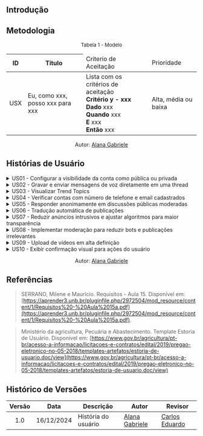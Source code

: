 ## Introdução

## Metodologia

<font size="2"><p style="text-align: center">Tabela 1 - Modelo </p></font>

<table>
  <thead>
    <tr>
      <th>ID</th>
      <th>Título</th>
 <td>Criterio de Aceitação</td>
 <td>Prioridade</td>
    </tr>
  </thead>
  <tbody>
    <tr>
      <td>USX</td>
      <td>Eu, como xxx, posso xxx para xxx</td>
       <td> Lista com os critérios de aceitação <br>
       <b> Critério y - xxx </b> <br>
        <b>Dado</b> xxx <br>
         <b>Quando</b> xxx <br> 
         <b>E</b> xxx<br>
        <b> Então</b> xxx
      </td>
      <td>Alta, média ou baixa</td>
    </tr>
  </tbody>
</table>

<p style="text-align: center; font-size: 14px;">
    Autor: <a href="https://github.com/alanagabriele" target="_blank">Alana Gabriele</a>
  </p>

## Histórias de Usuário

<details>
  <summary>US01 - Configurar a visibilidade da conta como pública ou privada</summary>

  <div style="text-align: center;">
    <p><strong>Tabela 2 - Configurar visibilidade</strong></p>
  </div>

  <table>
    <thead>
      <tr>
        <th>ID</th>
        <th>Título</th>
        <th>Critérios de Aceitação</th>
        <th>Prioridade</th>
      </tr>
    </thead>
    <tbody>
      <tr>
        <td>US01</td>
        <td>Eu, como usuário, posso configurar a visibilidade da minha conta como pública ou privada para controlar quem pode ver minhas publicações.</td>
        <td>
          <b>Critério 1 - Configuração de Visibilidade</b> <br>
          <b>Dado</b> que sou um usuário, <br>
          <b>Quando</b> eu acessar as configurações da conta, <br>
          <b>E</b> selecionar a opção de visibilidade, <br>
          <b>Então</b> minha conta deve ser marcada como pública ou privada com base na minha escolha. <br><br>
          <b>Critério 2 - Indicação Visual</b> <br>
          <b>Dado</b> que a visibilidade da minha conta está configurada como privada, <br>
          <b>Quando</b> outro usuário tentar acessar meu perfil, <br>
          <b>Então</b> ele deve visualizar uma mensagem indicando que o perfil é privado.
        </td>
        <td></td>
      </tr>
    </tbody>
  </table>

  <p style="text-align: center;">Autor - <a href="https://github.com/alanagabriele">Alana Gabriele</a></p>

</details>

<details>
  <summary>US02 - Gravar e enviar mensagens de voz diretamente em uma thread</summary>

  <div style="text-align: center;">
    <p><strong>Tabela 3 - Mensagens de voz</strong></p>
  </div>

  <table>
    <thead>
      <tr>
        <th>ID</th>
        <th>Título</th>
        <th>Critérios de Aceitação</th>
        <th>Prioridade</th>
      </tr>
    </thead>
    <tbody>
      <tr>
        <td>US02</td>
        <td>Eu, como usuário, posso gravar e enviar mensagens de voz diretamente em uma postagem ou como resposta a um comentário para compartilhar ideias rapidamente.</td>
        <td>
          <b>Critério 1 - Gravação de Voz</b> <br>
          <b>Dado</b> que sou um usuário, <br>
          <b>Quando</b> eu acessar uma thread ou comentário, <br>
          <b>E</b> clicar no botão de gravação, <br>
          <b>Então</b> o sistema deve iniciar a gravação de uma mensagem de voz. <br><br>
          <b>Critério 2 - Envio de Voz</b> <br>
          <b>Dado</b> que gravei uma mensagem de voz, <br>
          <b>Quando</b> eu clicar no botão de envio, <br>
          <b>Então</b> a mensagem de voz deve ser anexada à postagem ou ao comentário correspondente.
        </td>
        <td></td>
      </tr>
    </tbody>
  </table>

  <p style="text-align: center;">Autor - <a href="https://github.com/alanagabriele">Alana Gabriele</a></p>

</details>

<details>
  <summary>US03 - Visualizar Trend Topics</summary>

  <div style="text-align: center;">
    <p><strong>Tabela 4 - Trend Topics</strong></p>
  </div>

  <table>
    <thead>
      <tr>
        <th>ID</th>
        <th>Título</th>
        <th>Critérios de Aceitação</th>
        <th>Prioridade</th>
      </tr>
    </thead>
    <tbody>
      <tr>
        <td>US03</td>
        <td>Eu, como usuário, posso visualizar os assuntos mais discutidos em uma lista de Trend Topics para identificar rapidamente tópicos populares.</td>
        <td>
          <b>Critério 1 - Exibição de Tendências</b> <br>
          <b>Dado</b> que existem tópicos populares no sistema, <br>
          <b>Quando</b> eu acessar a página inicial, <br>
          <b>Então</b> devo visualizar uma lista com os Trend Topics atualizados. <br><br>
          <b>Critério 2 - Atualização em Tempo Real</b> <br>
          <b>Dado</b> que um novo tópico se torna popular, <br>
          <b>Quando</b> ele atingir o volume necessário, <br>
          <b>Então</b> ele deve ser incluído automaticamente na lista de tendências.
        </td>
        <td></td>
      </tr>
    </tbody>
  </table>

  <p style="text-align: center;">Autor - <a href="https://github.com/alanagabriele">Alana Gabriele</a></p>

</details>

<details>
  <summary>US04 - Verificar contas com número de telefone e email cadastrados</summary>

  <div style="text-align: center;">
    <p><strong>Tabela 5 - Verificação de contas</strong></p>
  </div>

  <table>
    <thead>
      <tr>
        <th>ID</th>
        <th>Título</th>
        <th>Critérios de Aceitação</th>
        <th>Prioridade</th>
      </tr>
    </thead>
    <tbody>
      <tr>
        <td>US04</td>
        <td>Eu, como usuário, posso verificar minha conta com número de telefone e email cadastrados para aumentar a segurança do meu perfil.</td>
        <td>
          <b>Critério 1 - Verificação de Telefone</b> <br>
          <b>Dado</b> que sou um usuário, <br>
          <b>Quando</b> eu informar meu número de telefone, <br>
          <b>E</b> receber um código de verificação, <br>
          <b>Então</b> devo conseguir validar minha conta inserindo o código corretamente. <br><br>
          <b>Critério 2 - Verificação de Email</b> <br>
          <b>Dado</b> que sou um usuário, <br>
          <b>Quando</b> eu informar meu email, <br>
          <b>E</b> receber um código de verificação, <br>
          <b>Então</b> devo conseguir validar minha conta inserindo o código corretamente.
        </td>
        <td></td>
      </tr>
    </tbody>
  </table>

  <p style="text-align: center;">Autor - <a href="https://github.com/alanagabriele">Alana Gabriele</a></p>

</details>

<details>
  <summary>US05 - Responder anonimamente em discussões públicas moderadas</summary>

  <div style="text-align: center;">
    <p><strong>Tabela 6 - Respostas Anônimas</strong></p>
  </div>

  <table>
    <thead>
      <tr>
        <th>ID</th>
        <th>Título</th>
        <th>Critérios de Aceitação</th>
        <th>Prioridade</th>
      </tr>
    </thead>
    <tbody>
      <tr>
        <td>US05</td>
        <td>Eu, como usuário, posso responder anonimamente em discussões públicas moderadas para compartilhar opiniões sem revelar minha identidade.</td>
        <td>
          <b>Critério 1 - Resposta Anônima</b> <br>
          <b>Dado</b> que estou participando de uma discussão pública moderada, <br>
          <b>Quando</b> eu optar por responder anonimamente, <br>
          <b>Então</b> minha resposta deve ser exibida sem associar meu perfil ao conteúdo publicado. <br><br>
          <b>Critério 2 - Moderação de Respostas</b> <br>
          <b>Dado</b> que respondi anonimamente, <br>
          <b>Quando</b> minha resposta for publicada, <br>
          <b>Então</b> ela deve passar por moderação antes de ser exibida publicamente.
        </td>
        <td></td>
      </tr>
    </tbody>
  </table>

  <p style="text-align: center;">Autor - <a href="https://github.com/alanagabriele">Alana Gabriele</a></p>

</details>

<details>
  <summary>US06 - Tradução automática de publicações</summary>

  <div style="text-align: center;">
    <p><strong>Tabela 7 - Tradução Automática</strong></p>
  </div>

  <table>
    <thead>
      <tr>
        <th>ID</th>
        <th>Título</th>
        <th>Critérios de Aceitação</th>
        <th>Prioridade</th>
      </tr>
    </thead>
    <tbody>
      <tr>
        <td>US06</td>
        <td>Eu, como usuário, posso traduzir automaticamente publicações para meu idioma preferido para entender conteúdos em outros idiomas.</td>
        <td>
          <b>Critério 1 - Tradução Automática</b> <br>
          <b>Dado</b> que sou um usuário, <br>
          <b>Quando</b> eu acessar uma publicação em outro idioma, <br>
          <b>E</b> clicar no botão de traduzir, <br>
          <b>Então</b> o sistema deve exibir a publicação traduzida no idioma configurado.
        </td>
        <td></td>
      </tr>
    </tbody>
  </table>

  <p style="text-align: center;">Autor - <a href="https://github.com/alanagabriele">Alana Gabriele</a></p>

</details>

<details>
  <summary>US07 - Reduzir anúncios intrusivos e ajustar algoritmos para maior transparência</summary>

  <div style="text-align: center;">
    <p><strong>Tabela 8 - Anúncios e Algoritmos</strong></p>
  </div>

  <table>
    <thead>
      <tr>
        <th>ID</th>
        <th>Título</th>
        <th>Critérios de Aceitação</th>
        <th>Prioridade</th>
      </tr>
    </thead>
    <tbody>
      <tr>
        <td>US07</td>
        <td>Eu, como usuário, desejo que os anúncios sejam menos intrusivos e os algoritmos mais transparentes para melhorar minha experiência.</td>
        <td>
          <b>Critério 1 - Redução de Anúncios</b> <br>
          <b>Dado</b> que sou um usuário, <br>
          <b>Quando</b> eu navegar pelo feed, <br>
          <b>Então</b> devo visualizar anúncios em menor frequência e com menor impacto visual. <br><br>
          <b>Critério 2 - Algoritmos Transparentes</b> <br>
          <b>Dado</b> que sou um usuário, <br>
          <b>Quando</b> eu interagir com publicações, <br>
          <b>Então</b> devo ser informado de como minha interação influencia as recomendações futuras.
        </td>
        <td></td>
      </tr>
    </tbody>
  </table>

  <p style="text-align: center;">Autor - <a href="https://github.com/alanagabriele">Alana Gabriele</a></p>

</details>

<details>
  <summary>US08 - Implementar moderação para reduzir bots e publicações irrelevantes</summary>

  <div style="text-align: center;">
    <p><strong>Tabela 9 - Moderação de Bots e Conteúdo</strong></p>
  </div>

  <table>
    <thead>
      <tr>
        <th>ID</th>
        <th>Título</th>
        <th>Critérios de Aceitação</th>
        <th>Prioridade</th>
      </tr>
    </thead>
    <tbody>
      <tr>
        <td>US08</td>
        <td>Eu, como administrador, posso moderar publicações para reduzir bots e publicações irrelevantes.</td>
        <td>
          <b>Critério 1 - Detecção de Bots</b> <br>
          <b>Dado</b> que sou administrador, <br>
          <b>Quando</b> eu identificar contas com comportamento suspeito, <br>
          <b>Então</b> devo ter ferramentas para revisar e excluir essas contas. <br><br>
          <b>Critério 2 - Moderação de Conteúdo</b> <br>
          <b>Dado</b> que sou administrador, <br>
          <b>Quando</b> eu revisar publicações, <br>
          <b>Então</b> devo poder marcar conteúdos irrelevantes para remoção ou revisão.
        </td>
        <td></td>
      </tr>
    </tbody>
  </table>

  <p style="text-align: center;">Autor - <a href="https://github.com/alanagabriele">Alana Gabriele</a></p>

</details>

<details>
  <summary>US09 - Upload de vídeos em alta definição</summary>

  <div style="text-align: center;">
    <p><strong>Tabela 10 - Upload de Vídeos</strong></p>
  </div>

  <table>
    <thead>
      <tr>
        <th>ID</th>
        <th>Título</th>
        <th>Critérios de Aceitação</th>
        <th>Prioridade</th>
      </tr>
    </thead>
    <tbody>
      <tr>
        <td>US09</td>
        <td>Eu, como usuário, posso fazer upload de vídeos em alta definição para compartilhar conteúdos de qualidade.</td>
        <td>
          <b>Critério 1 - Upload de Vídeos</b> <br>
          <b>Dado</b> que sou um usuário, <br>
          <b>Quando</b> eu clicar no botão de upload de vídeo, <br>
          <b>Então</b> devo conseguir selecionar e enviar vídeos em alta definição para o sistema. <br><br>
          <b>Critério 2 - Qualidade do Vídeo</b> <br>
          <b>Dado</b> que enviei um vídeo, <br>
          <b>Quando</b> ele for reproduzido no sistema, <br>
          <b>Então</b> a qualidade original do vídeo deve ser mantida.
        </td>
        <td></td>
      </tr>
    </tbody>
  </table>

  <p style="text-align: center;">Autor - <a href="https://github.com/alanagabriele">Alana Gabriele</a></p>

</details>

<details>
  <summary>US10 - Exibir confirmação visual para ações do usuário</summary>

  <div style="text-align: center;">
    <p><strong>Tabela 11 - Confirmação Visual</strong></p>
  </div>

  <table>
    <thead>
      <tr>
        <th>ID</th>
        <th>Título</th>
        <th>Critérios de Aceitação</th>
        <th>Prioridade</th>
      </tr>
    </thead>
    <tbody>
      <tr>
        <td>US11</td>
        <td>Eu, como usuário, quero visualizar uma confirmação visual ao interagir com uma postagem para ter certeza de que minha ação foi concluída.</td>
        <td>
          <b>Critério 1 - Confirmação de Curtir</b> <br>
          <b>Dado</b> que sou um usuário, <br>
          <b>Quando</b> eu clicar no botão de curtir em uma publicação, <br>
          <b>Então</b> o sistema deve exibir uma animação de preenchimento do ícone de curtida. <br><br>
          <b>Critério 2 - Confirmação de Salvar</b> <br>
          <b>Dado</b> que sou um usuário, <br>
          <b>Quando</b> eu clicar no botão de salvar uma publicação, <br>
          <b>Então</b> o sistema deve exibir um alerta de sucesso informando que o conteúdo foi salvo. <br><br>
          <b>Critério 3 - Confirmação de Compartilhar</b> <br>
          <b>Dado</b> que sou um usuário, <br>
          <b>Quando</b> eu clicar no botão de compartilhar uma publicação, <br>
          <b>Então</b> o sistema deve exibir uma mensagem indicando que o link ou conteúdo foi copiado ou enviado.
        </td>
        <td></td>
      </tr>
    </tbody>
  </table>

  <p style="text-align: center;">Autor - <a href="https://github.com/alanagabriele">Alana Gabriele</a></p>

</details>

<p style="text-align: center; font-size: 14px;">
    Autor: <a href="https://github.com/alanagabriele" target="_blank">Alana Gabriele</a>
</p>

## Referências

> SERRANO, Milene e Maurício. Requisitos - Aula 15. Disponível em: [https://aprender3.unb.br/pluginfile.php/2972504/mod_resource/content/1/Requisitos%20-%20Aula%2015a.pdf](https://aprender3.unb.br/pluginfile.php/2972504/mod_resource/content/1/Requisitos%20-%20Aula%2015a.pdf).

> Ministério da agricultura, Pecuária e Abastecimento. Template Estoria de Usuário. Disponível em: [https://www.gov.br/agricultura/pt-br/acesso-a-informacao/licitacoes-e-contratos/edital/2019/pregao-eletronico-no-05-2018/templates-artefatos/estoria-de-usuario.doc/view](https://www.gov.br/agricultura/pt-br/acesso-a-informacao/licitacoes-e-contratos/edital/2019/pregao-eletronico-no-05-2018/templates-artefatos/estoria-de-usuario.doc/view)

## Histórico de Versões

| Versão | Data       | Descrição           | Autor                                              | Revisor                                      |
| :----: | ---------- | ------------------- | -------------------------------------------------- | -------------------------------------------- |
|  1.0   | 16/12/2024 | História do usuário | [Alana Gabriele](https://github.com/alanagabriele) | [Carlos Eduardo](https://github.com/dudupaz) |
